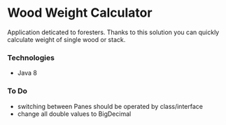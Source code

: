 # Wood Weight Calculator

Application deticated to foresters.
Thanks to this solution you can quickly calculate weight of single wood or stack.

### Technologies
- Java 8

### To Do
- switching between Panes should be operated by class/interface
- change all double values to BigDecimal
